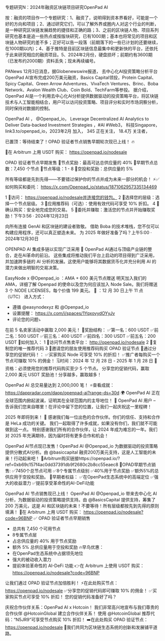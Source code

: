 专题研究N：2024年融资区块链项目研究OpenPad AI

按：融资的项目作一个专题研究：1、融资了，说明得到资本界看好，可能是一个好的方向和项目；2、通过研究它们，可以了解外界或圈内人对这个行业的判断，是一种研究区块链发展趋势的捷径和正确的路；3、之前的区块链人物、项目系列研究也基本是追一些热点或按版块研究，已有1000期；基本也将常见的项目和区块链人物研究的差不多；正好可以告一段落（前期落下的一些已计划的还要继续，在1000期以内）；4、基于推特是目前区块链信息最集中和更新快的平台，还依托于此来研究相应的融资项目。5、2024年2月份，硬盘损坏；前期约有3600期（已发布约2000期）资料丢失；现未再续编号。

PANews 12月3日消息，据Globenewswire报道， 去中心化AI投资策略分析平台OpenPad AI宣布完成200万美元融资，Basics Capital领投，Protein Capital、Spicy Capital、Green Arrow Adventures、VivaTech Ventures、Brinc、Boba Network、Avalon Wealth Club、Coin Bold、TechFarm等参投。
据介绍，OpenPad AI是一个利用去中心化AI分析提供数据驱动的投资策略平台，将区块链技术与人工智能相结合，用户可以访问投资策略、项目评分和实时市场洞察分析，同时保持对数据的控制。

OpenPad AI
，
@Openpad_io，
Leverage Decentralized AI Analytics to Deliver Data-backed Investment Strategies
，#AI #Web3，
科技Singapore，link3.to/openpad_io，2023年2月 加入，
345 正在关注，
18.4万 关注者，


已置顶：等待结束了！OPAD 验证者节点销售早期轮次现已上线！ 🔥

🔗在 Arbitrum 上用 USDT 购买： https://openpad.io/nodesale

OPAD 验证者节点早期发售
💎节点奖励：最高可达总供应量的 40%
💎早期节点总数：7,450 个节点
💎节点等级：1 - 8
💎空投和奖励：总供应量的 5%

所有等级都是先到先得——不要错过保护你的节点并成为未来一部分的机会！ ⚡️✅如何购买和委托：
https://x.com/Openpad_io/status/1871062957335134469

1 ⃣访问： https://openpad.io/nodesale并连接您的钱包。
2 ⃣选择您的层级：选择一个节点层级。
3 ⃣应用推荐码（可选）：使用有效代码可享受 10% 折扣。
4 ⃣确认购买：安全地完成您的交易。
5 ⃣委托并赚取：激活您的节点并开始赚取奖励！下午3:56 · 2024年12月23日

向所有连接 GenAI 和区块链的建设者致敬。
借助 Boba 的技术堆栈，您不仅可以构建应用程序，还可以真正塑造未来。
为 2025 年做好准备了吗？上午5:00 · 2024年12月30日

OPENPAD AI 集成多链以实现广泛采用
🚀 OpenPad AI通过与顶级产业链的整合，走在AI革命的前沿。
这些集成将推动我们平台上启动的项目得到广泛采用，并加速跨多链的 AI 分析的发展。这使用户能够将其数据货币化并充分利用 AI 的潜力来做出明智的交易决策。

EasyNode x 
@Openpad_io
 ：AMA + 600 美元节点赠送
明天加入我们的 AMA，详细了解 Openpad 的使命以及您为何应该加入 Node Sale。我们将赠送 3 个 NODE LICENSES，每个价值 199 美元。
📅 ：12 月 30 日上午 11 点（UTC）
进入方式：
- 遵循
@easynodexyz
和
@Openpad_io
- 设置提醒： https://x.com/i/spaces/1YqxovydOYyJv
- 评论您的问题⤵️

在前 5 名卖家活动中赢取 2,000 美元！
🎁奖励结构：
✅第一名：600 USDT
✅前二名：500 USDT
✅前三名：400 USDT
✅前四名：300 USDT
✅前五名：200 USDT
🔗如何加入：
1 ⃣访问节点售卖平台： http://openpad.io/nodesale
2 ⃣复制您的唯一推荐代码
3 ⃣邀请您的朋友使用推荐码购买 OPAD 验证节点
🤝通过分享您的促销代码！：
✅买家购买 Node 可享受 10% 的折扣！
✅推广者每购买一个节点可赚取 10% 的佣金！
🗓时间：2024 年 12 月 28 日 - 2025 年 1 月 28 日
📕资格：必须使用您的推荐代码购买至少 5 个节点。
分享您的促销代码，赢取 2,000 美元 USDT 奖励池！分享越多，赢取越多！

OpenPad AI 总交易量达到 2,000,000 笔！
⭐️查看成就： https://dappradar.com/dapp/openpad-ai?range-ds=30d
🌍 OpenPad AI 正在全球范围内掀起波澜，证明其在全球范围内的主导地位！
💬 OpenPad AI 用户 – 告诉我们您来自哪里！在评论中留下您的位置，让我们一起庆祝这一里程碑！

2025 年即将到来！ 🎉
感谢我们每一位出色的合作伙伴。你们的信任、支持和合作是 HeLa 成功的关键。
我们一起取得了许多成就，如果没有你们，我们就不可能做到这一点。
特别感谢我们所有的合作伙伴，让 2024 年成为难忘的一年。我们对 2025 年充满期待，因为届时将有更多合作和机会！ 

OpenPad AI节点现已发售！OpenPad AI 
@Openpad_io
为数据驱动的投资策略提供分散式AI分析。由
@basiccapital
 融资200万美元支持，这是人工智能的未来！行动起来吧！
🔗Arbitrum购买链接https://openpad.io/?ref=0xb69c157f4ac0dd37391db9f2680c2b8cc55eaec8
💠OPAD早期节点销售: 
✅7450个总节点可用
✅8个专属节点级别
✅40%用于节点奖励
✅额外5%的总供应用于空投和奖励。
💠早期者权益：
✅在OpenPad生态系统中的高端定位
✅强大的收益潜力
✅提前享受革命性的AI-DeFi功能

OpenPad AI 节点销售现已上线！
OpenPad AI 
@Openpad_io
带来去中心化 AI 分析，为数据驱动的投资策略提供支持。由
@BasicsCapital
提供支持，筹集了 200 万美元，这是 AI 和区块链的未来！不要等待！所有层级都按先到先得的原则填满！
🔗在 Arbitrum 上用 USDT 购买： https://openpad.io/nodesale?code=96BNP
✅ OPAD 验证者节点早期销售
- 总共有 7,450 个可用节点
- 8专属节点层
- 占总供应量的 40% 用于节点奖励
- 额外 5% 总供应量用于空投和奖励
🔥早鸟优惠：
- 在OpenPad生态系统中占据领先地位
- 强大的被动收入潜力
- 提前体验革命性的 AI-DeFi 功能
👉在 Arbitrum 上使用 USDT 购买： https://openpad.io/nodesale?code=96BNP

让我们通过 OPAD 验证节点加倍胜利！
⚡在此处购买节点： https://openpad.io/nodesale
✅分享您的促销代码即可赚取 10% 的佣金！
✅买家购买节点可享受 10% 折扣！
您的促销代码准备好了吗？

庆祝合作伙伴关系：OpenPad AI x Hotcoin！
我们非常高兴地宣布与我们尊贵的合作伙伴
@HotcoinGlobal
建立合作伙伴关系！
使用
@HotcoinGlobal
推荐代码：“N5JR9”可享受节点购买 10% 折扣！
➡️在此处购买 OPAD 验证节点： https://openpad.io/nodesale
💸我们共同为区块链生态系统的创新和发展铺平道路。